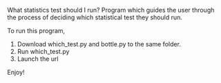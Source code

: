 What statistics test should I run?
Program which guides the user through the process of deciding which statistical test they should run. 

To run this program, 

1) Download which_test.py and bottle.py to the same folder.
2) Run which_test.py 
3) Launch the url

Enjoy!
